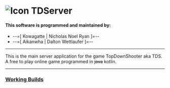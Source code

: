 # ![Icon](https://imgur.com/GpaOt95.png) TDServer
#### This software is programmed and maintained by:
* --=[ Kowagatte | Nicholas Noel Ryan ]=--
* --=[ Aikanwha | Dalton Wettlaufer ]=--

<hr>This is the main server application for the game TopDownShooter aka TDS.
A free to play online game programmed in <s>java</s> kotlin.<hr>

### **[Working Builds](https://github.com/Kowagatte/TDS-Server/releases)**
